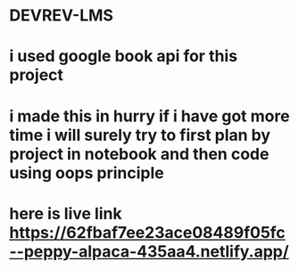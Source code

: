 # DEVREV-LMS
# i used google book api for this project
# i made this in hurry if i have got more time i will surely try to first plan by project in notebook and then code using oops principle
# here is live link   https://62fbaf7ee23ace08489f05fc--peppy-alpaca-435aa4.netlify.app/
